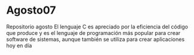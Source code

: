 # Agosto07
Repositorio agosto
El lenguaje C es apreciado por la eficiencia del código que produce y es el lenguaje de programación más popular para crear software de sistemas, aunque también se utiliza para crear aplicaciones hoy en día
